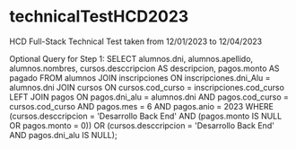 # technicalTestHCD2023
HCD Full-Stack Technical Test taken from 12/01/2023 to 12/04/2023

Optional Query for Step 1: SELECT
     alumnos.dni,
     alumnos.apellido,
     alumnos.nombres,
     cursos.desccripcion AS descripcion,
     pagos.monto AS pagado
 FROM
     alumnos
 JOIN
     inscripciones ON inscripciones.dni_Alu = alumnos.dni
 JOIN
     cursos ON cursos.cod_curso = inscripciones.cod_curso
 LEFT JOIN
     pagos ON pagos.dni_alu = alumnos.dni AND pagos.cod_curso = cursos.cod_curso AND pagos.mes = 6 AND pagos.anio = 2023
WHERE
     (cursos.desccripcion = 'Desarrollo Back End' AND (pagos.monto IS NULL OR pagos.monto = 0))
     OR (cursos.desccripcion = 'Desarrollo Back End' AND pagos.dni_alu IS NULL);
